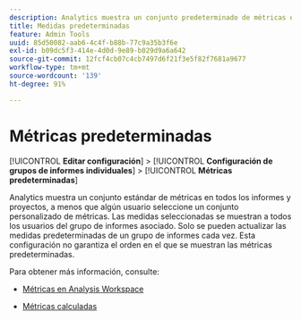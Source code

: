 ```yaml
---
description: Analytics muestra un conjunto predeterminado de métricas en todos los informes de conversión, a menos que algún usuario seleccione un conjunto personalizado de métricas. Las medidas seleccionadas se muestran a todos los usuarios del grupo de informes asociado. Solo se pueden actualizar las medidas predeterminadas de un grupo de informes cada vez. Esta configuración no garantiza el orden en el que se muestran las métricas predeterminadas.
title: Medidas predeterminadas
feature: Admin Tools
uuid: 85d50082-aab6-4c4f-b88b-77c9a35b3f6e
exl-id: b09dc5f3-414e-4d0d-9e89-b029d9a6a642
source-git-commit: 12fcf4cb07c4cb7497d6f21f3e5f82f7681a9677
workflow-type: tm+mt
source-wordcount: '139'
ht-degree: 91%

---
```


# Métricas predeterminadas

[!UICONTROL **Editar configuración**] > [!UICONTROL **Configuración de grupos de informes individuales**] > [!UICONTROL **Métricas predeterminadas**]

Analytics muestra un conjunto estándar de métricas en todos los informes y proyectos, a menos que algún usuario seleccione un conjunto personalizado de métricas. Las medidas seleccionadas se muestran a todos los usuarios del grupo de informes asociado. Solo se pueden actualizar las medidas predeterminadas de un grupo de informes cada vez. Esta configuración no garantiza el orden en el que se muestran las métricas predeterminadas.

Para obtener más información, consulte:

* [Métricas en Analysis Workspace](/help/analyze/analysis-workspace/components/apply-create-metrics.md)

* [Métricas calculadas ](/help/components/c-calcmetrics/cm-overview.md)
